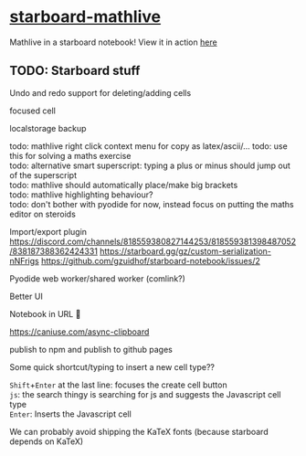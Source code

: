 # [starboard-mathlive](https://stefnotch.github.io/starboard-mathlive/)

Mathlive in a starboard notebook! View it in action [here](https://stefnotch.github.io/starboard-mathlive/)

## TODO: Starboard stuff

Undo and redo support for deleting/adding cells

focused cell

localstorage backup

todo: mathlive right click context menu for copy as latex/ascii/... 
todo: use this for solving a maths exercise  
todo: alternative smart superscript: typing a plus or minus should jump out of the superscript  
todo: mathlive should automatically place/make big brackets  
todo: mathlive highlighting behaviour?  
todo: don't bother with pyodide for now, instead focus on putting the maths editor on steroids  

Import/export plugin
https://discord.com/channels/818559380827144253/818559381398487052/838187388362424331
https://starboard.gg/gz/custom-serialization-nNFrigs
https://github.com/gzuidhof/starboard-notebook/issues/2

Pyodide web worker/shared worker (comlink?)

Better UI

Notebook in URL :thinking:

https://caniuse.com/async-clipboard

publish to npm and publish to github pages

Some quick shortcut/typing to insert a new cell type??

`Shift`+`Enter` at the last line: focuses the create cell button  
`js`: the search thingy is searching for js and suggests the Javascript cell type  
`Enter`: Inserts the Javascript cell

We can probably avoid shipping the KaTeX fonts (because starboard depends on KaTeX)

